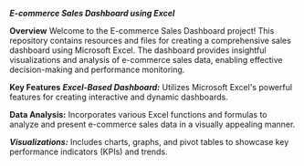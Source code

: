 ***E-commerce Sales Dashboard using Excel***

**Overview**
Welcome to the E-commerce Sales Dashboard project! This repository contains resources and files for creating a comprehensive sales dashboard using Microsoft Excel. The dashboard provides insightful visualizations and analysis of e-commerce sales data, enabling effective decision-making and performance monitoring.

**Key Features**
***Excel-Based Dashboard:*** Utilizes Microsoft Excel's powerful features for creating interactive and dynamic dashboards.

****Data Analysis:**** Incorporates various Excel functions and formulas to analyze and present e-commerce sales data in a visually appealing manner.

***Visualizations:*** Includes charts, graphs, and pivot tables to showcase key performance indicators (KPIs) and trends.
